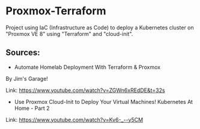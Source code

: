 # Proxmox-Terraform
Project using IaC (Infrastructure as Code) to deploy a Kubernetes cluster on "Proxmox VE 8" using "Terraform" and "cloud-init".

## Sources:

- Automate Homelab Deployment With Terraform & Proxmox

By Jim's Garage!

Link: https://www.youtube.com/watch?v=ZGWn6xREdDE&t=32s

- Use Proxmox Cloud-Init to Deploy Your Virtual Machines! Kubernetes At Home - Part 2

Link: https://www.youtube.com/watch?v=Kv6-_--y5CM
